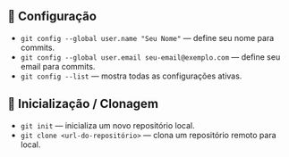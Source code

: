 ## 🔧 Configuração
- `git config --global user.name "Seu Nome"` — define seu nome para commits.
- `git config --global user.email seu-email@exemplo.com` — define seu email para commits.
- `git config --list` — mostra todas as configurações ativas.

## 📂 Inicialização / Clonagem
- `git init` — inicializa um novo repositório local.
- `git clone <url-do-repositório>` — clona um repositório remoto para local.